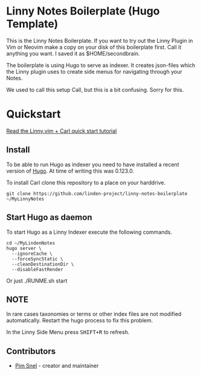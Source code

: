 # Linny Notes Boilerplate (Hugo Template)

This is the Linny Notes Boilerplate. If you want to try out the Linny Plugin in
Vim or Neovim make a copy on your disk of this boilerplate first. Call it
anything you want. I saved it as $HOME/secondbrain.

The boilerplate is using Hugo to serve as indexer. It creates json-files which
the Linny plugin uses to create side menus for navigating through your Notes.

We used to call this setup Call, but this is a bit confusing. Sorry for this.

# Quickstart

[Read the Linny.vim + Carl quick start tutorial](https://linden-project.github.io/posts/tutorial-linny-and-carl/)

## Install

To be able to run Hugo as indexer you need to have installed a recent version
of [Hugo](https://gohugo.io/). At time of writing this was 0.123.0.

To install Carl clone this repository to a place on your harddrive.

```
git clone https://github.com/linden-project/linny-notes-boilerplate ~/MyLinnyNotes
```

## Start Hugo as daemon

To start Hugo as a Linny Indexer execute the following commands.

```
cd ~/MyLindenNotes
hugo server \
  --ignoreCache \
  --forceSyncStatic \
  --cleanDestinationDir \
  --disableFastRender
```

Or just ./RUNME.sh start

## NOTE

In rare cases taxonomies or terms or other index files are not modified
automatically. Restart the hugo process to fix this problem.

In the Linny Side Menu press <kbd>SHIFT+R</kbd> to refresh.

## Contributors

- [Pim Snel](https://github.com/mipmip) - creator and maintainer
